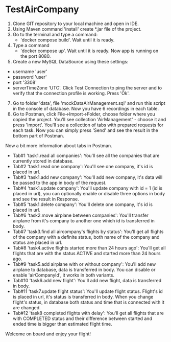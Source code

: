 # TestAirCompany
1. Clone GIT repository to your local machine and open in IDE.
2. Using Maven command 'install' create *.jar file of the project.
3. Go to the terminal and type a command:
    - 'docker compose build'. 
    Wait until it is ready. 
4. Type a command 
    - 'docker compose up'. 
    Wait until it is ready. Now app is running on the port 8080.
5. Create a new MySQL DataSource using these settings: 
  - username 'user'
  - password 'user'
  - port '3308'
  - serverTimeZone 'UTC'. 
  Click Test Connection to ping the server and to verify that the connection profile is working. Press 'Ok'.
7. Go to folder 'data', file 'mockDataAirManagement.sql' and run this script in the console of database. Now you have 6 recordings in each table.
8. Go to Postman, click File->Import->Folder, choose folder where you copied the project. You'll see collection 'AirManagement' - choose it and press 'Import'. You'll see a collection of tabs with prepared requests for each task. Now you can simply press 'Send' and see the result in the bottom part of Postman.

Now a bit more information about tabs in Postman.
- Tab#1 'task1.read all companies': You'll see all the companies that are currently stored in database.
- Tab#2 'task1.read one company': You'll see one company, it's id is placed in url.
- Tab#3 'task1.add new company':  You'll add new company, it's data will be passed to the app in body of the request.
- Tab#4 'task1.update company':  You'll update company with id = 1 (id is placed in url), you can optionally enable or disable three options in body and see the result in Response.
- Tab#5 'task1.delete company':  You'll delete one company, it's id is placed in url.
- Tab#6 'task2.move airplane between companies':  You'll transfer airplane from it's company to another one which id is transferred in body.
- Tab#7 'task3.find all aircompany's flights by status':  You'll get all flights of the company with a definite status, both name of the company and status are placed in url.
- Tab#8 'task4.active flights started more than 24 hours ago':  You'll get all flights that are with the status ACTIVE and started more than 24 hours ago.
- Tab#9 'task5.add airplane with or without company':  You'll add new airplane to database, data is transferred in body. You can disable or enable 'airCompanyId', it works in both variants.
- Tab#10 'task6.add new flight':  You'll add new flight, data is transferred in body.
- Tab#11 'task7.update flight status':  You'll update flight status. Flight's id is placed in url, it's status is transferred in body. When you change flight's status, in database both status and time that is connected with it are changed.
- Tab#12 'task8 completed flights with delay':  You'll get all flights that are with COMPLETED status and their difference between started and ended time is bigger than estimated flight time.

Welcome on board and enjoy your flight!
